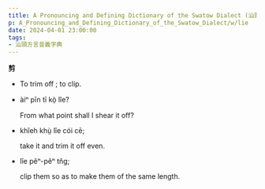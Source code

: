 ```yaml
---
title: A Pronouncing and Defining Dictionary of the Swatow Dialect (汕頭方言音義字典) / lie
p: A_Pronouncing_and_Defining_Dictionary_of_the_Swatow_Dialect/w/lie
date: 2024-04-01 23:00:00
tags: 
- 汕頭方言音義字典
---
```



**剪**
- To trim off ; to clip.

- àiⁿ pīn tī kò̤ lîe?

  From what point shall I shear it off?

- khîeh khṳ̀ lîe cói cē;

  take it and trim it off even.

- lîe pêⁿ-pêⁿ tn̂g;

  clip them so as to make them of the same length.